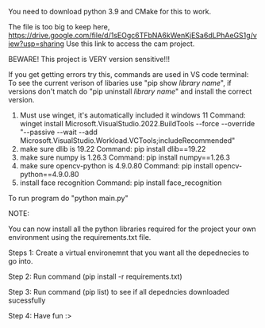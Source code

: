 You need to download python 3.9 and CMake for this to work.

The file is too big to keep here, https://drive.google.com/file/d/1sEOgc6TFbNA6kWenKjESa6dLPhAeGS1g/view?usp=sharing 
Use this link to access the cam project.

BEWARE! This project is VERY version sensitive!!!

If you get getting errors try this, commands are used in VS code terminal:
To see the current verison of libaries use "pip show *library name*", if
versions don't match do "pip uninstall *library name*" and install the correct version.

1) Must use winget, it's automatically included it windows 11
Command: winget install Microsoft.VisualStudio.2022.BuildTools --force --override "--passive --wait --add Microsoft.VisualStudio.Workload.VCTools;includeRecommended"
2) make sure dlib is 19.22
Command: pip install dlib==19.22
3) make sure numpy is 1.26.3
Command: pip install numpy==1.26.3
4) make sure opencv-python is 4.9.0.80
Command: pip install opencv-python==4.9.0.80
5) install face recognition
Command: pip install face_recognition

To run program do "python main.py"

NOTE: 

You can now install all the python libraries required for the project your own environment using the requirements.txt file.

Steps 1: Create a virtual environemnt that you want all the depednecies to go into.

Step 2: Run command (pip install -r requirements.txt)

Step 3: Run command (pip list) to see if all depedncies downloaded sucessfully

Step 4: Have fun :>

